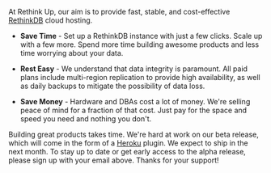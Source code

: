 At Rethink Up, our aim is to provide fast, stable, and cost-effective [RethinkDB](http://www.rethinkdb.com "RethinkDB") cloud hosting.

+ **Save Time** - 
  Set up a RethinkDB instance with just a few clicks. Scale up with a few more. Spend more time building awesome products and less time worrying about your data.

+ **Rest Easy** -
  We understand that data integrity is paramount. All paid plans include multi-region replication to provide high availability, as well as daily backups to mitigate the possibility of data loss.

+ **Save Money** -
  Hardware and DBAs cost a lot of money. We're selling peace of mind for a fraction of that cost. Just pay for the space and speed you need and nothing you don't.

Building great products takes time. We're hard at work on our beta release, which will come in the form of a [Heroku](http://www.heroku.com "Heroku") plugin. We expect to ship in the next month. To stay up to date or get early access to the alpha release, please sign up with your email above. Thanks for your support!
